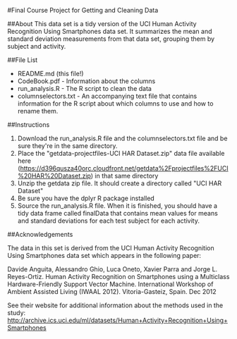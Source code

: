 #Final Course Project for Getting and Cleaning Data

##About
This data set is a tidy version of the UCI Human Activity Recognition Using Smartphones data set. It summarizes the mean and standard deviation measurements from that data set, grouping them by subject and activity.

##File List

* README.md (this file!)
* CodeBook.pdf - Information about the columns
* run_analysis.R - The R script to clean the data
* columnselectors.txt - An accompanying text file that contains information for the R script about which columns to use and how to rename them.

##Instructions

1. Download the run_analysis.R file and the columnselectors.txt file and be sure they're in the same directory.
2. Place the "getdata-projectfiles-UCI HAR Dataset.zip" data file available here (https://d396qusza40orc.cloudfront.net/getdata%2Fprojectfiles%2FUCI%20HAR%20Dataset.zip) in that same directory
3. Unzip the getdata zip file. It should create a directory called "UCI HAR Dataset"
4. Be sure you have the dplyr R package installed
4. Source the run_analysis.R file. When it is finished, you should have a tidy data frame called finalData that contains mean values for means and standard deviations for each test subject for each activity.

##Acknowledgements

The data in this set is derived from the UCI Human Activity Recognition Using Smartphones data set which appears in the following paper:

Davide Anguita, Alessandro Ghio, Luca Oneto, Xavier Parra and Jorge L. Reyes-Ortiz. Human Activity Recognition on Smartphones using a Multiclass Hardware-Friendly Support Vector Machine. International Workshop of Ambient Assisted Living (IWAAL 2012). Vitoria-Gasteiz, Spain. Dec 2012

See their website for additional information about the methods used in the study: http://archive.ics.uci.edu/ml/datasets/Human+Activity+Recognition+Using+Smartphones